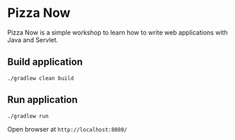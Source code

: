 # Pizza Now

Pizza Now is a simple workshop to learn how to write web applications with Java and Servlet.

## Build application
```
./gradlew clean build
```

## Run application
```
./gradlew run
```
Open browser at `http://localhost:8080/`



